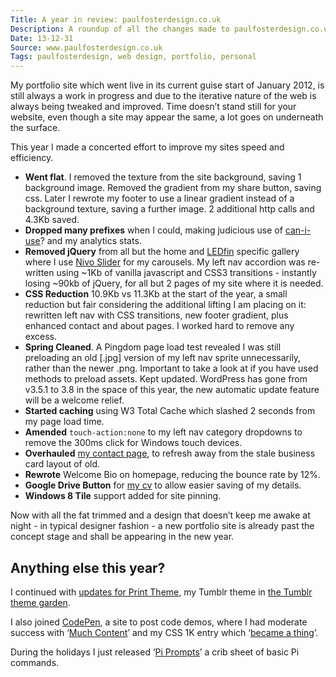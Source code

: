 ```yaml
---
Title: A year in review: paulfosterdesign.co.uk
Description: A roundup of all the changes made to paulfosterdesign.co.uk to meet my goal of improving the sites speed and efficiency. 
Date: 13-12-31
Source: www.paulfosterdesign.co.uk
Tags: paulfosterdesign, web design, portfolio, personal
---
```

My portfolio site which went live in its current guise start of January 2012, is still always a work in progress and due to the iterative nature of the web is always being tweaked and improved. Time doesn’t stand still for your website, even though a site may appear the same, a lot goes on underneath the surface.

This year I made a concerted effort to improve my sites speed and efficiency.

*	**Went flat**. I removed the texture from the site background, saving 1 background image. Removed the gradient from my share button, saving css. Later I rewrote my footer to use a linear gradient instead of a background texture, saving a further image. 2 additional http calls and 4.3Kb saved.
*	**Dropped many prefixes** when I could, making judicious use of [can-i-use](http://caniuse.com/)? and my analytics stats.
*	**Removed jQuery** from all but the home and [LEDfin](/ledfin/) specific gallery where I use [Nivo Slider](http://dev7studios.com/plugins/nivo-slider) for my carousels. My left nav accordion was re-written using ~1Kb of vanilla javascript and CSS3 transitions - instantly losing ~90kb of jQuery, for all but 2 pages of my site where it is needed.
*	**CSS Reduction** 10.9Kb vs 11.3Kb at the start of the year, a small reduction but fair considering the additional lifting I am placing on it: rewritten left nav with CSS transitions, new footer gradient, plus enhanced contact and about pages. I worked hard to remove any excess.
*	**Spring Cleaned**. A Pingdom page load test revealed I was still preloading an old [.jpg] version of my left nav sprite unnecessarily, rather than the newer .png. Important to take a look at if you have used methods to preload assets.
Kept updated. WordPress has gone from v3.5.1 to 3.8 in the space of this year, the new automatic update feature will be a welcome relief.
*	**Started caching** using W3 Total Cache which slashed 2 seconds from my page load time.
*	**Amended** `touch-action:none` to my left nav category dropdowns to remove the 300ms click for Windows touch devices.
*	**Overhauled** [my contact page](/contact/), to refresh away from the stale business card layout of old.
*	**Rewrote** Welcome Bio on homepage, reducing the bounce rate by 12%.
*	**Google Drive Button** for [my cv](/cv/) to allow easier saving of my details.
*	**Windows 8 Tile** support added for site pinning.

Now with all the fat trimmed and a design that doesn’t keep me awake at night - in typical designer fashion - a new portfolio site is already past the concept stage and shall be appearing in the new year.

## Anything else this year?

I continued with [updates for Print Theme](/work/print-theme/), my Tumblr theme in [the Tumblr theme garden](//www.tumblr.com/theme/30839).

I also joined [CodePen](//codepen.io/plfstr), a site to post code demos, where I had moderate success with ‘[Much Content](//codepen.io/plfstr/pen/IDdeg)’ and my CSS 1K entry which ‘[became a thing](/blog/css1k-on-codepen/)’.

During the holidays I just released ‘[Pi Prompts](//plfstr.github.io/pi-prompts/)’ a crib sheet of basic Pi commands.